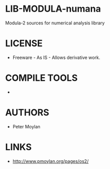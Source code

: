 LIB-MODULA-numana
=================

Modula-2 sources for numerical analysis library


LICENSE
===============
* Freeware - As IS - Allows derivative work.

COMPILE TOOLS
===============
* 
 
AUTHORS
===============
* Peter Moylan

LINKS
===============
* http://www.pmoylan.org/pages/os2/
